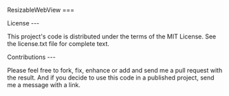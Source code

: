 
ResizableWebView ===


License ---

This project's code is distributed under the terms of the MIT License.  See the
license.txt file for complete text.

Contributions ---

Please feel free to fork, fix, enhance or add and send me a pull request with the result. 
And if you decide to use this code in a published project, send me a message with a link.
